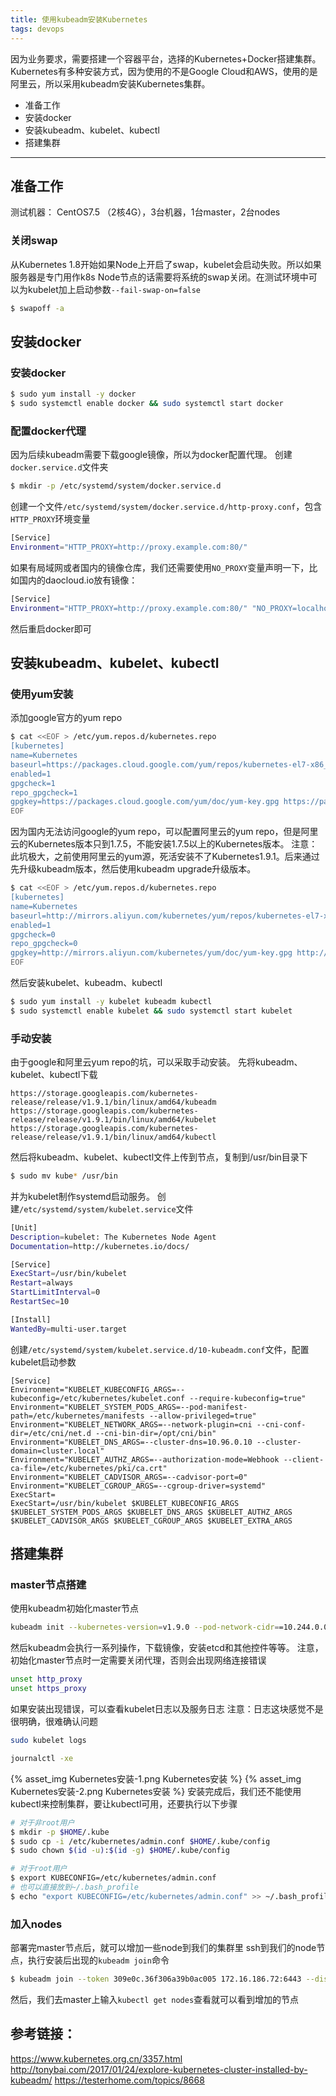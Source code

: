 ```yaml
---
title: 使用kubeadm安装Kubernetes
tags: devops
---
```

因为业务要求，需要搭建一个容器平台，选择的Kubernetes+Docker搭建集群。
Kubernetes有多种安装方式，因为使用的不是Google Cloud和AWS，使用的是阿里云，所以采用kubeadm安装Kubernetes集群。
* 准备工作
* 安装docker
* 安装kubeadm、kubelet、kubectl
* 搭建集群
---
<!-- more -->
## 准备工作
测试机器： CentOS7.5 （2核4G），3台机器，1台master，2台nodes

### 关闭swap
从Kubernetes 1.8开始如果Node上开启了swap，kubelet会启动失败。所以如果服务器是专门用作k8s Node节点的话需要将系统的swap关闭。在测试环境中可以为kubelet加上启动参数`--fail-swap-on=false`
``` bash
$ swapoff -a
```

## 安装docker

### 安装docker
``` bash
$ sudo yum install -y docker
$ sudo systemctl enable docker && sudo systemctl start docker
```

### 配置docker代理 
因为后续kubeadm需要下载google镜像，所以为docker配置代理。
创建`docker.service.d`文件夹
``` bash
$ mkdir -p /etc/systemd/system/docker.service.d
```
创建一个文件`/etc/systemd/system/docker.service.d/http-proxy.conf`，包含`HTTP_PROXY`环境变量
``` bash
[Service]
Environment="HTTP_PROXY=http://proxy.example.com:80/"
```
如果有局域网或者国内的镜像仓库，我们还需要使用`NO_PROXY`变量声明一下，比如国内的daocloud.io放有镜像：
``` bash
[Service]
Environment="HTTP_PROXY=http://proxy.example.com:80/" "NO_PROXY=localhost,127.0.0.1,daocloud.io"
```
然后重启docker即可

## 安装kubeadm、kubelet、kubectl

### 使用yum安装
添加google官方的yum repo
``` bash
$ cat <<EOF > /etc/yum.repos.d/kubernetes.repo
[kubernetes]
name=Kubernetes
baseurl=https://packages.cloud.google.com/yum/repos/kubernetes-el7-x86_64
enabled=1
gpgcheck=1
repo_gpgcheck=1
gpgkey=https://packages.cloud.google.com/yum/doc/yum-key.gpg https://packages.cloud.google.com/yum/doc/rpm-package-key.gpg
EOF
```
因为国内无法访问google的yum repo，可以配置阿里云的yum repo，但是阿里云的Kubernetes版本只到1.7.5，不能安装1.7.5以上的Kubernetes版本。
注意：此坑极大，之前使用阿里云的yum源，死活安装不了Kubernetes1.9.1。后来通过先升级kubeadm版本，然后使用kubeadm upgrade升级版本。
``` bash
$ cat <<EOF > /etc/yum.repos.d/kubernetes.repo
[kubernetes]
name=Kubernetes
baseurl=http://mirrors.aliyun.com/kubernetes/yum/repos/kubernetes-el7-x86_64
enabled=1
gpgcheck=0
repo_gpgcheck=0
gpgkey=http://mirrors.aliyun.com/kubernetes/yum/doc/yum-key.gpg http://mirrors.aliyun.com/kubernetes/yum/doc/rpm-package-key.gpg
EOF
```
然后安装kubelet、kubeadm、kubectl
``` bash 
$ sudo yum install -y kubelet kubeadm kubectl
$ sudo systemctl enable kubelet && sudo systemctl start kubelet
```

### 手动安装
由于google和阿里云yum repo的坑，可以采取手动安装。
先将kubeadm、kubelet、kubectl下载
```
https://storage.googleapis.com/kubernetes-release/release/v1.9.1/bin/linux/amd64/kubeadm
https://storage.googleapis.com/kubernetes-release/release/v1.9.1/bin/linux/amd64/kubelet
https://storage.googleapis.com/kubernetes-release/release/v1.9.1/bin/linux/amd64/kubectl
```
然后将kubeadm、kubelet、kubectl文件上传到节点，复制到/usr/bin目录下
``` bash
$ sudo mv kube* /usr/bin
```
并为kubelet制作systemd启动服务。
创建`/etc/systemd/system/kubelet.service`文件
``` bash
[Unit]
Description=kubelet: The Kubernetes Node Agent
Documentation=http://kubernetes.io/docs/

[Service]
ExecStart=/usr/bin/kubelet
Restart=always
StartLimitInterval=0
RestartSec=10

[Install]
WantedBy=multi-user.target
```
创建`/etc/systemd/system/kubelet.service.d/10-kubeadm.conf`文件，配置kubelet启动参数
```
[Service]
Environment="KUBELET_KUBECONFIG_ARGS=--kubeconfig=/etc/kubernetes/kubelet.conf --require-kubeconfig=true"
Environment="KUBELET_SYSTEM_PODS_ARGS=--pod-manifest-path=/etc/kubernetes/manifests --allow-privileged=true"
Environment="KUBELET_NETWORK_ARGS=--network-plugin=cni --cni-conf-dir=/etc/cni/net.d --cni-bin-dir=/opt/cni/bin"
Environment="KUBELET_DNS_ARGS=--cluster-dns=10.96.0.10 --cluster-domain=cluster.local"
Environment="KUBELET_AUTHZ_ARGS=--authorization-mode=Webhook --client-ca-file=/etc/kubernetes/pki/ca.crt"
Environment="KUBELET_CADVISOR_ARGS=--cadvisor-port=0"
Environment="KUBELET_CGROUP_ARGS=--cgroup-driver=systemd"
ExecStart=
ExecStart=/usr/bin/kubelet $KUBELET_KUBECONFIG_ARGS $KUBELET_SYSTEM_PODS_ARGS $KUBELET_DNS_ARGS $KUBELET_AUTHZ_ARGS $KUBELET_CADVISOR_ARGS $KUBELET_CGROUP_ARGS $KUBELET_EXTRA_ARGS
```

## 搭建集群

### master节点搭建
使用kubeadm初始化master节点
``` bash
kubeadm init --kubernetes-version=v1.9.0 --pod-network-cidr==10.244.0.0/16
```
然后kubeadm会执行一系列操作，下载镜像，安装etcd和其他控件等等。
注意，初始化master节点时一定需要关闭代理，否则会出现网络连接错误
``` bash
unset http_proxy
unset https_proxy
```
如果安装出现错误，可以查看kubelet日志以及服务日志
注意：日志这块感觉不是很明确，很难确认问题
``` bash 
sudo kubelet logs
```
``` bash
journalctl -xe
```
{% asset_img Kubernetes安装-1.png Kubernetes安装 %}
{% asset_img Kubernetes安装-2.png Kubernetes安装 %}
安装完成后，我们还不能使用kubectl来控制集群，要让kubectl可用，还要执行以下步骤
``` bash
# 对于非root用户
$ mkdir -p $HOME/.kube
$ sudo cp -i /etc/kubernetes/admin.conf $HOME/.kube/config
$ sudo chown $(id -u):$(id -g) $HOME/.kube/config

# 对于root用户
$ export KUBECONFIG=/etc/kubernetes/admin.conf
# 也可以直接放到~/.bash_profile
$ echo "export KUBECONFIG=/etc/kubernetes/admin.conf" >> ~/.bash_profile
```

### 加入nodes
部署完master节点后，就可以增加一些node到我们的集群里
ssh到我们的node节点，执行安装后出现的`kubeadm join`命令
``` bash
$ kubeadm join --token 309e0c.36f306a39b0ac005 172.16.186.72:6443 --discovery-token-ca-cert-hash sha256:3c51d780d36132282d5d3fb0da972619fb7f7b0f2d8fd71c8e89f080cc14433f
```
然后，我们去master上输入`kubectl get nodes`查看就可以看到增加的节点

## 参考链接：
https://www.kubernetes.org.cn/3357.html
http://tonybai.com/2017/01/24/explore-kubernetes-cluster-installed-by-kubeadm/
https://testerhome.com/topics/8668

